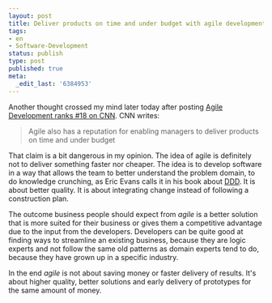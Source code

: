 ```yaml
---
layout: post
title: Deliver products on time and under budget with agile development
tags:
- en
- Software-Development
status: publish
type: post
published: true
meta:
  _edit_last: '6384953'
---
```

<p>Another thought crossed my mind later today after posting <a href="http://www.stephan-schwab.com/2007/06/29/1183140296290.html">Agile Development ranks #18 on CNN</a>. CNN writes:</p>

<blockquote>Agile also has a reputation for enabling managers to deliver products on time and under budget</blockquote>

<p>That claim is a bit dangerous in my opinion. The idea of agile is definitely not to deliver something faster nor cheaper. The idea is to develop software in a way that allows the team to better understand the problem domain, to do knowledge crunching, as Eric Evans calls it in his book about <a href="http://www.stephan-schwab.com/2006/12/08/1165587482609.html">DDD</a>. It is about better quality. It is about integrating change instead of following a construction plan.</p>

<p>The outcome business people should expect from <em>agile</em> is a better solution that is more suited for their business or gives them a competitive advantage due to the input from the developers. Developers can be quite good at finding ways to streamline an existing business, because they are logic experts and not follow the same old patterns as domain experts tend to do, because they have grown up in a specific industry.</p>

<p>In the end <em>agile</em> is not about saving money or faster delivery of results. It's about higher quality, better solutions and early delivery of prototypes for the same amount of money.</p>
